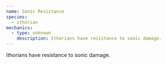 ```yaml
---
name: Sonic Resistance
species:
  - ithorian
mechanics:
  - type: unknown
    description: Ithorians have resistance to sonic damage.
---
```

Ithorians have resistance to sonic damage.
